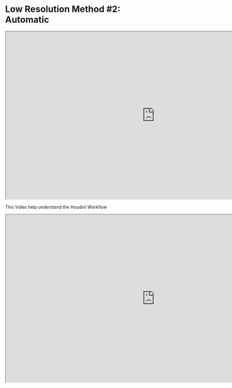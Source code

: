 # Low Resolution Method #2: Automatic

<p><iframe src="https://www.youtube.com/embed/cJbJWFktAsk?rel=0" width="960" height="540" allowfullscreen="allowfullscreen" allow="accelerometer; autoplay; clipboard-write; encrypted-media; gyroscope; picture-in-picture"></iframe></p>
<p>This Video help understand the Houdini Workflow</p>
<p><iframe title="YouTube video player" src="https://www.youtube.com/embed/l3s2c57XFqA" width="960" height="540" allowfullscreen="allowfullscreen" allow="accelerometer; autoplay; clipboard-write; encrypted-media; gyroscope; picture-in-picture"></iframe></p>
